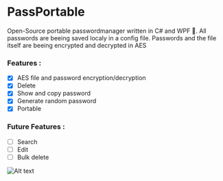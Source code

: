 # PassPortable
Open-Source portable passwordmanager written in C# and WPF 🔐. All passwords are beeing saved localy in a config file. Passwords and the file itself are beeing encrypted and decrypted in AES

### Features :
- [x] AES file and password encryption/decryption 
- [x] Delete 
- [x] Show and copy password
- [x] Generate random password
- [x] Portable

### Future Features :
- [ ] Search
- [ ] Edit
- [ ] Bulk delete

![Alt text](https://i.imgur.com/IqrwvPk.jpg "")
